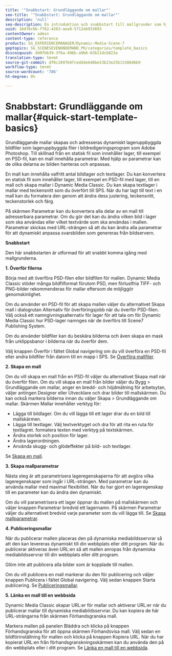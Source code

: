 ```yaml
---
title: '"Snabbstart: Grundläggande om mallar"'
seo-title: '"Snabbstart: Grundläggande om mallar"'
description: 'null'
seo-description: En introduktion och snabbstart till mallgrunder som hjälper dig att komma igång snabbt.
uuid: 16d78cbb-f762-4263-aea9-5712eb933693
contentOwner: admin
content-type: reference
products: SG_EXPERIENCEMANAGER/Dynamic-Media-Scene-7
geptopics: SG_SCENESEVENONDEMAND_PK/categories/template_basics
discoiquuid: dd0fbb39-3f6a-496b-a9b6-63b11dcb823a
translation-type: tm+mt
source-git-commit: df0c2897b9fceddde648be53b23e25b13388d6b9
workflow-type: tm+mt
source-wordcount: '786'
ht-degree: 0%

---
```



# Snabbstart: Grundläggande om mallar{#quick-start-template-basics}

Grundläggande mallar skapas och adresseras dynamiskt lageruppbyggda bildfiler som lageruppbyggda filer i bildredigeringsprogram som Adobe Photoshop. Till skillnad från en statisk fil som innehåller lager, till exempel en PSD-fil, kan en mall innehålla parametrar. Med hjälp av parametrar kan de olika delarna av bilden hanteras och anpassas.

En mall kan innehålla valfritt antal bildlager och textlager. Du kan konvertera en statisk fil som innehåller lager, till exempel en PSD-fil med lager, till en mall och skapa mallar i Dynamic Media Classic. Du kan skapa textlager i mallar med teckensnitt som du överfört till SPS. När du har lagt till text i en mall kan du formatera den genom att ändra dess justering, teckensnitt, teckenstorlek och färg.

På skärmen Parametrar kan du konvertera alla delar av en mall till adresserbara parametrar. Om du gör det kan du ändra vilken bild i lager som ska användas eller vilket textvärde som ska användas i mallen. Parametrar skickas med URL-strängen så att du kan ändra alla parametrar för att dynamiskt anpassa svarsbilden som genereras från bildservern.

**Snabbstart**

Den här snabbstarten är utformad för att snabbt komma igång med mallgrunderna.

**1. Överför filerna**

Börja med att överföra PSD-filen eller bildfilen för mallen. Dynamic Media Classic stöder många bildfilformat förutom PSD, men förlustfria TIFF- och PNG-bilder rekommenderas för mallar eftersom de möjliggör genomskinlighet.

Om du använder en PSD-fil för att skapa mallen väljer du alternativet Skapa mall i dialogrutan Alternativ för överföringsjobb när du överför PSD-filen. Välj också ett namngivningsalternativ för lager för att tala om för Dynamic Media Classic hur PSD-lager namnges när de överförs till Scene7 Publishing System.

Om du använder bildfiler kan du beskära bilderna och även skapa en mask från urklippsbanor i bilderna när du överför dem.

Välj knappen Överför i fältet Global navigering om du vill överföra en PSD-fil eller andra bildfiler från datorn till en mapp i SPS. Se [Överföra mallfiler](uploading-template-files.md#uploading_template_files).

**2. Skapa en mall**

Om du vill skapa en mall från en PSD-fil väljer du alternativet Skapa mall när du överför filen. Om du vill skapa en mall från bilder väljer du Bygg > Grundläggande om mallar, anger en bredd- och höjdmätning för arbetsytan, väljer antingen Designer eller Utvecklare och drar bilder till mallskärmen. Du kan också markera bilderna innan du väljer Skapa > Grundläggande om mallar. Skärmen Mallar innehåller verktyg för:

* Lägga till bildlager. Om du vill lägga till ett lager drar du en bild till mallskärmen.
* Lägga till textlager. Välj textverktyget och dra för att rita en ruta för textlagret. formatera texten med verktyg på textskärmen.
* Ändra storlek och position för lager.
* Ändra lagerordningen.
* Använda skugg- och glödeffekter på bild- och textlager.

Se [Skapa en mall](creating-template.md#creating_a_template).

**3. Skapa mallparametrar**

Nästa steg är att parametrisera lageregenskaperna för att avgöra vilka lageregenskaper som ingår i URL-strängen. Med parametrar kan du använda mallar med maximal flexibilitet. När du har gjort en lageregenskap till en parameter kan du ändra den dynamiskt.

Om du vill parametrisera ett lager öppnar du mallen på mallskärmen och väljer knappen Parametrar bredvid ett lagernamn. På skärmen Parametrar väljer du alternativet bredvid varje parameter som du vill lägga till. Se [Skapa mallparametrar](creating-template-parameters.md#creating_template_parameters).

**4. Publiceringsmallar**

När du publicerar mallen placeras den på dynamiska mediabildsservrar så att den kan levereras dynamiskt till din webbplats eller ditt program. När du publicerar aktiveras även URL:en så att mallen anropas från dynamiska mediabildsservrar till din webbplats eller ditt program.

Glöm inte att publicera alla bilder som är kopplade till mallen.

Om du vill publicera en mall markerar du den för publicering och väljer knappen Publicera i fältet Global navigering. Välj sedan knappen Starta publicering. Se [Publiceringsmallar](publishing-templates.md#publishing_templates).

**5. Länka en mall till en webbsida**

Dynamic Media Classic skapar URL:er för mallar och aktiverar URL:er när du publicerar mallar till dynamiska mediabildsservrar. Du kan kopiera de här URL-strängarna från skärmen Förhandsgranska mall.

Markera mallen på panelen Bläddra och klicka på knappen Förhandsgranska för att öppna skärmen Förhandsvisa mall. Välj sedan en bildförinställning för mallen och klicka på knappen Kopiera URL. När du har kopierat URL:en från förhandsgranskningsskärmen kan du använda den på din webbplats eller i ditt program. Se [Länka en mall till en webbsida](linking-template-web-page.md#linking_a_template_to_a_web_page).
